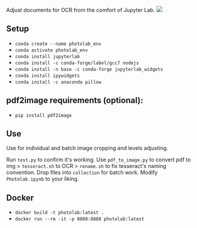 Adjust documents for OCR from the comfort of Jupyter Lab.
![](https://media.giphy.com/media/CWf6hu7Le6R9OwNasb/giphy.gif)

## Setup
* `conda create --name photolab_env`
* `conda activate photolab_env`
* `conda install jupyterlab`
* `conda install -c conda-forge/label/gcc7 nodejs`
* `conda install -n base -c conda-forge jupyterlab_widgets`
* `conda install ipywidgets`
* `conda install -c anaconda pillow`

## pdf2image requirements (optional):
* `pip install pdf2image`

## Use
Use for individual and batch image cropping and levels adjusting.

Run ``test.py`` to confirm it's working. Use ``pdf_to_image.py`` to convert pdf to img > ``tesseract.sh`` to OCR > ``rename.sh`` to fix tesseract's naming convention. Drop files into ``collection`` for batch work. Modify ``Photolab.ipynb`` to your liking.

## Docker
* `docker build -t photolab:latest .`
* `docker run --rm -it -p 8888:8888 photolab:latest`
